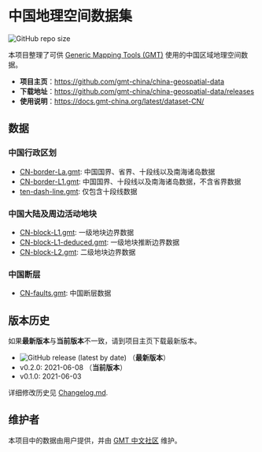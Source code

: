 # 中国地理空间数据集

![GitHub repo size](https://img.shields.io/github/repo-size/gmt-china/china-geospatial-data)

本项目整理了可供 [Generic Mapping Tools (GMT)](https://www.generic-mapping-tools.org/)
使用的中国区域地理空间数据。

- **项目主页**：https://github.com/gmt-china/china-geospatial-data
- **下载地址**：https://github.com/gmt-china/china-geospatial-data/releases
- **使用说明**：https://docs.gmt-china.org/latest/dataset-CN/

## 数据

### 中国行政区划

- [CN-border-La.gmt](CN-border-La.gmt): 中国国界、省界、十段线以及南海诸岛数据
- [CN-border-L1.gmt](CN-border-L1.gmt): 中国国界、十段线以及南海诸岛数据，不含省界数据
- [ten-dash-line.gmt](ten-dash-line.gmt): 仅包含十段线数据

### 中国大陆及周边活动地块

- [CN-block-L1.gmt](CN-block-L1.gmt): 一级地块边界数据
- [CN-block-L1-deduced.gmt](CN-block-L1-deduced.gmt): 一级地块推断边界数据
- [CN-block-L2.gmt](CN-block-L2.gmt): 二级地块边界数据

### 中国断层

- [CN-faults.gmt](CN-faults.gmt): 中国断层数据

## 版本历史

如果**最新版本**与**当前版本**不一致，请到项目主页下载最新版本。

- ![GitHub release (latest by date)](https://img.shields.io/github/v/release/gmt-china/china-geospatial-data) （**最新版本**）
- v0.2.0: 2021-06-08 （**当前版本**）
- v0.1.0: 2021-06-03

详细修改历史见 [Changelog.md](Changelog.md).

## 维护者

本项目中的数据由用户提供，并由 [GMT 中文社区](https://gmt-china.org/) 维护。
